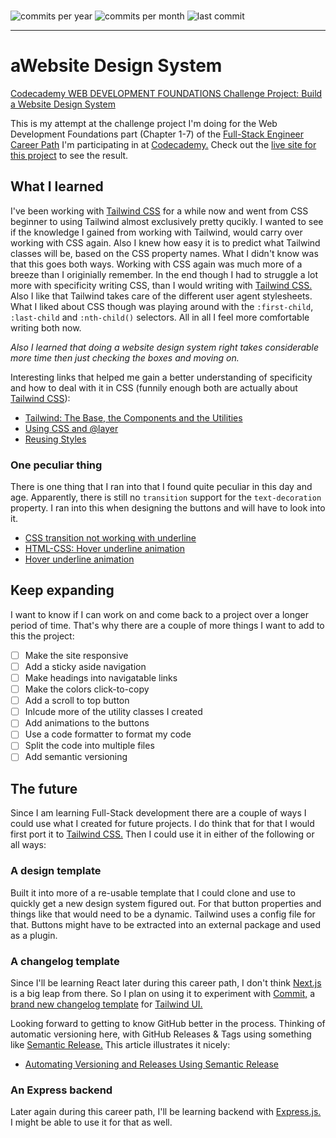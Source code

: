 <br>
<p>
  <img src="https://img.shields.io/github/commit-activity/y/andrekolmeijer/design-system?style=flat-square" alt="commits per year" />
  <img src="https://img.shields.io/github/commit-activity/m/andrekolmeijer/design-system?style=flat-square" alt="commits per month" />
  <img src="https://img.shields.io/github/last-commit/andrekolmeijer/design-system?style=flat-square" alt="last commit" />
</p>

---

# aWebsite Design System

[Codecademy WEB DEVELOPMENT FOUNDATIONS Challenge Project: Build a Website Design System](https://join.codecademy.com/learn/paths/full-stack-engineer-career-path-b/)

This is my attempt at the challenge project I'm doing for the Web Development Foundations part (Chapter 1-7) of the [Full-Stack Engineer Career Path](https://join.codecademy.com/learn/paths/full-stack-engineer-career-path-b/) I'm participating in at [Codecademy.](https://www.codecademy.com/) Check out the [live site for this project](https://andrekolmeijer.github.io/design-system/) to see the result.

## What I learned

I've been working with [Tailwind CSS](https://tailwindcss.com/) for a while now and went from CSS beginner to using Tailwind almost exclusively pretty qucikly. I wanted to see if the knowledge I gained from working with Tailwind, would carry over working with CSS again. Also I knew how easy it is to predict what Tailwind classes will be, based on the CSS  property names. What I didn't know was that this goes both ways. Working with CSS again was much more of a breeze than I originially remember. In the end though I had to struggle a lot more with specificity writing CSS, than I would writing with [Tailwind CSS.](https://tailwindcss.com/) Also I like that Tailwind takes care of the different user agent stylesheets. What I liked about CSS though was playing around with the `:first-child`, `:last-child` and `:nth-child()` selectors. All in all I feel more comfortable writing both now.

_Also I learned that doing a website design system right takes considerable more time then just checking the boxes and moving on._

Interesting links that helped me gain a better understanding of specificity and how to deal with it in CSS (funnily enough both are actually about [Tailwind CSS](https://tailwindcss.com/)):

- [Tailwind: The Base, the Components and the Utilities](https://darkghosthunter.medium.com/tailwind-the-base-the-components-and-the-utilities-a81137c52534)
- [Using CSS and @layer](https://tailwindcss.com/docs/adding-custom-styles#using-css-and-layer)
- [Reusing Styles](https://tailwindcss.com/docs/reusing-styles)

### One peculiar thing

There is one thing that I ran into that I found quite peculiar in this day and age. Apparently, there is still no `transition` support for the `text-decoration` property. I ran into this when designing the buttons and will have to look into it.

- [CSS transition not working with underline](https://stackoverflow.com/questions/30352431/css-transition-not-working-with-underline)
- [HTML-CSS: Hover underline animation](https://www.w3resource.com/html-css-exercise/html-css-practical-exercises/html-css-practical-exercise-15.php)
- [Hover underline animation](https://www.30secondsofcode.org/css/s/hover-underline-animation/)

## Keep expanding

I want to know if I can work on and come back to a project over a longer period of time. That's why there are a couple of more things I want to add to this the project:

- [ ] Make the site responsive
- [ ] Add a sticky aside navigation
- [ ] Make headings into navigatable links
- [ ] Make the colors click-to-copy
- [ ] Add a scroll to top button
- [ ] Inlcude more of the utility classes I created
- [ ] Add animations to the buttons
- [ ] Use a code formatter to format my code
- [ ] Split the code into multiple files
- [ ] Add semantic versioning

## The future

Since I am learning Full-Stack development there are a couple of ways I could use what I created for future projects. I do think that for that I would first port it to [Tailwind CSS.](https://tailwindcss.com/) Then I could use it in either of the following or all ways:

### A design template

Built it into more of a re-usable template that I could clone and use to quickly get a new design system figured out. For that button properties and things like that would need to be a dynamic. Tailwind uses a config file for that. Buttons might have to be extracted into an external package and used as a plugin.

### A changelog template

Since I'll be learning React later during this career path, I don't think [Next.js](https://nextjs.org/) is a big leap from there. So I plan on using it to experiment with [Commit,](https://tailwindui.com/templates/commit) a [brand new changelog template](https://tailwindcss.com/blog/2023-04-24-new-changelog-template-and-the-biggest-tailwind-ui-update-ever) for [Tailwind UI.](https://tailwindui.com/)

Looking forward to getting to know GitHub better in the process. Thinking of automatic versioning here, with GitHub Releases & Tags using something like [Semantic Release.](https://github.com/semantic-release/semantic-release) This article illustrates it nicely:

- [Automating Versioning and Releases Using Semantic Release](https://medium.com/agoda-engineering/automating-versioning-and-releases-using-semantic-release-6ed355ede742)

### An Express backend

Later again during this career path, I'll be learning backend with [Express.js.](https://expressjs.com/) I might be able to use it for that as well.

